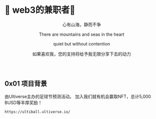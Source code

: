 
# :face_with_thermometer: web3的兼职者:partying_face: 




<p align="center">心有山海，静而不争</p>



<p align="center">There are mountains and seas in the heart 

<p align="center">quiet but without contention 


<p align="center">如果喜欢我，您的支持将给予我无限分享下去的动力

<p align="center"><img src="https://img.shields.io/badge/website-0x024.com-lightgrey" alt="" /></p></p>
<p align="center"><img src="https://img.shields.io/badge/mirror-https%3A%2F%2Fmirror.xyz%2F1x024.eth%2F-lightgrey" alt="" /></p></p>
<p align="center"><img src="https://img.shields.io/badge/ERC--20-0x14bCa363445462082101164Eff599F83fbBEbab1%20-lightgrey" alt="" /></p></p>



## 0x01 项目背景
由Ultiverse主办的足球节预测活动。
加入我们就有机会赢取NFT，总计5,000 BUSD等丰厚奖励！

`https://ultiball.ultiverse.io/
`

































